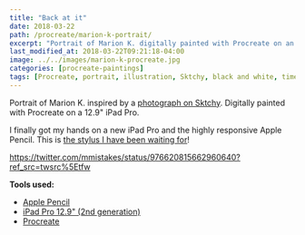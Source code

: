 ```yaml
---
title: "Back at it"
date: 2018-03-22
path: /procreate/marion-k-portrait/
excerpt: "Portrait of Marion K. digitally painted with Procreate on an iPad."
last_modified_at: 2018-03-22T09:21:18-04:00
image: ../../images/marion-k-procreate.jpg
categories: [procreate-paintings]
tags: [Procreate, portrait, illustration, Sktchy, black and white, time lapse]
---
```


Portrait of Marion K. inspired by a [photograph on Sktchy](http://​sktchy.com/p6juFc ). Digitally painted with Procreate on a 12.9" iPad Pro.

I finally got my hands on a new iPad Pro and the highly responsive Apple Pencil. This is [the stylus I have been waiting for](/articles/ipad-pro/)!

https://twitter.com/mmistakes/status/976620815662960640?ref_src=twsrc%5Etfw

**Tools used:**

- [Apple Pencil](https://www.apple.com/apple-pencil/)
- [iPad Pro 12.9" (2nd generation)](https://www.apple.com/ipad-pro/)
- [Procreate](https://procreate.art/)
